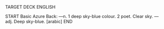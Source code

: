 TARGET DECK
ENGLISH

START
Basic
Azure
Back: —n. 1 deep sky-blue colour. 2 poet. Clear sky. —adj. Deep sky-blue. [arabic]
END
